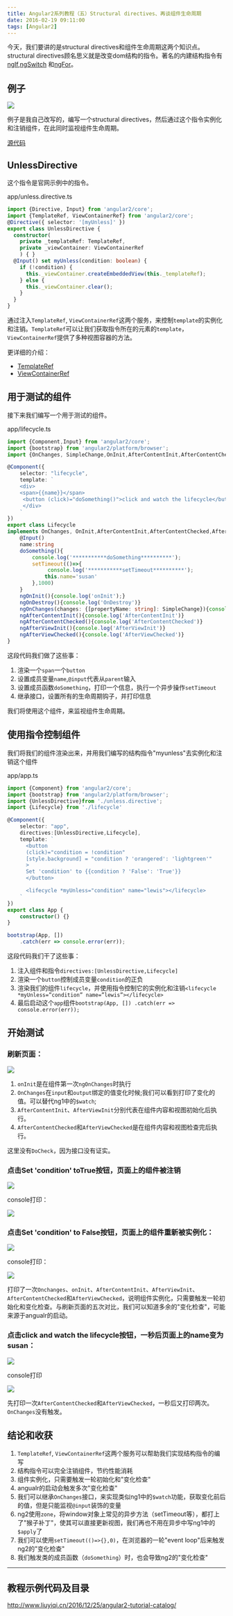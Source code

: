 ```yaml
---
title: Angular2系列教程（五）Structural directives、再谈组件生命周期
date: 2016-02-19 09:11:00
tags: [Angular2]
---
```


今天，我们要讲的是structural directives和组件生命周期这两个知识点。structural directives顾名思义就是改变dom结构的指令。著名的内建结构指令有[ngIf](https://angular.io/docs/ts/latest/guide/template-syntax.html#ngIf),[ngSwitch](https://angular.io/docs/ts/latest/guide/template-syntax.html#ngSwitch) 和[ngFor](https://angular.io/docs/ts/latest/guide/template-syntax.html#ngFor)。

<!--more-->

## 例子

![](https://ws2.sinaimg.cn/large/83900b4egw1f9xofl445fj20e30a4t9t.jpg)

例子是我自己改写的，编写一个structural directives，然后通过这个指令实例化和注销组件，在此同时监视组件生命周期。

[源代码](https://github.com/lewis617/angular2-tutorial/tree/gh-pages/lifecycle)

## UnlessDirective

这个指令是官网示例中的指令。

app/unless.directive.ts

```ts
import {Directive, Input} from 'angular2/core';
import {TemplateRef, ViewContainerRef} from 'angular2/core';
@Directive({ selector: '[myUnless]' })
export class UnlessDirective {
  constructor(
    private _templateRef: TemplateRef,
    private _viewContainer: ViewContainerRef
    ) { }
  @Input() set myUnless(condition: boolean) {
    if (!condition) {
      this._viewContainer.createEmbeddedView(this._templateRef);
    } else {
      this._viewContainer.clear();
    }
  }
}
```

通过注入`TemplateRef`, `ViewContainerRef`这两个服务，来控制`template`的实例化和注销。`TemplateRef`可以让我们获取指令所在的元素的`template`，`ViewContainerRef`提供了多种视图容器的方法。

更详细的介绍：

  * [TemplateRef](https://angular.io/docs/ts/latest/api/core/TemplateRef-class.html)
  * [ViewContainerRef](https://angular.io/docs/ts/latest/api/core/ViewContainerRef-class.html)

## 用于测试的组件

接下来我们编写一个用于测试的组件。

app/lifecycle.ts

```ts
import {Component,Input} from 'angular2/core';
import {bootstrap} from 'angular2/platform/browser';
import {OnChanges, SimpleChange,OnInit,AfterContentInit,AfterContentChecked,AfterViewInit,AfterViewChecked,OnDestroy} from 'angular2/core';

@Component({
    selector: "lifecycle",
    template: `
    <div>
    <span>{{name}}</span>
     <button (click)="doSomething()">click and watch the lifecycle</button>
     </div>
    `
})
export class Lifecycle
implements OnChanges, OnInit,AfterContentInit,AfterContentChecked,AfterViewInit, AfterViewChecked, OnDestroy{
    @Input()
    name:string
    doSomething(){
        console.log('***********doSomething**********');
        setTimeout(()=>{
             console.log('***********setTimeout**********');
            this.name='susan'
        },1000)
    }
    ngOnInit(){console.log('onInit');}
    ngOnDestroy(){console.log('OnDestroy')}
    ngOnChanges(changes: {[propertyName: string]: SimpleChange}){console.log('ngOnChanges',changes)}
    ngAfterContentInit(){console.log('AfterContentInit')}
    ngAfterContentChecked(){console.log('AfterContentChecked')}
    ngAfterViewInit(){console.log('AfterViewInit')}
    ngAfterViewChecked(){console.log('AfterViewChecked')}
}
```

这段代码我们做了这些事：

  1. 渲染一个`span`一个`button`
  2. 设置成员变量`name`,`@input`代表从`parent`输入
  3. 设置成员函数`doSomething`，打印一个信息，执行一个异步操作`setTimeout`
  4. 继承接口，设置所有的生命周期钩子，并打印信息

我们将使用这个组件，来监视组件生命周期。

## 使用指令控制组件

我们将我们的组件渲染出来，并用我们编写的结构指令"myunless"去实例化和注销这个组件

app/app.ts

```ts
import {Component} from 'angular2/core';
import {bootstrap} from 'angular2/platform/browser';
import {UnlessDirective}from './unless.directive';
import {Lifecycle} from './lifecycle'

@Component({
    selector: "app",
    directives:[UnlessDirective,Lifecycle],
    template: `
      <button
      (click)="condition = !condition"
      [style.background] = "condition ? 'orangered': 'lightgreen'"
      >
      Set 'condition' to {{condition ? 'False': 'True'}}
      </button>

      <lifecycle *myUnless="condition" name="lewis"></lifecycle>
    `
})
export class App {
    constructor() {}
}

bootstrap(App, [])
    .catch(err => console.error(err));    
```

这段代码我们干了这些事：

  1. 注入组件和指令`directives:[UnlessDirective,Lifecycle]`
  2. 渲染一个`button`控制成员变量`condition`的正负
  3. 渲染我们的组件`lifecycle`，并使用指令控制它的实例化和注销`<lifecycle *myUnless=”condition” name=”lewis”></lifecycle>`
  4. 最后启动这个`app`组件`bootstrap(App, []) .catch(err => console.error(err));`

## 开始测试

### 刷新页面：

![](https://ws4.sinaimg.cn/large/83900b4egw1f9xofnidzrj206l0b9jsf.jpg)

  1. `onInit`是在组件第一次`ngOnChanges`时执行
  2. `OnChanges`在`input`和`output`绑定的值变化时候;我们可以看到打印了变化的值。可以替代ng1中的`$watch`;
  3. `AfterContentInit`、`AfterViewInit`分别代表在组件内容和视图初始化后执行。
  4. `AfterContentChecked`和`AfterViewChecked`是在组件内容和视图检查完后执行。

这里没有`DoCheck`，因为接口没有证实。  

### 点击Set 'condition' toTrue按钮，页面上的组件被注销

![](https://ws1.sinaimg.cn/large/83900b4egw1f9xoflcprrj207n036wed.jpg)

console打印：

![](https://ws3.sinaimg.cn/large/83900b4egw1f9xofkn1oij206f00jjr5.jpg)

### 点击Set 'condition' to False按钮，页面上的组件重新被实例化：

![](https://ws2.sinaimg.cn/large/83900b4egw1f9xofk3dwqj207q022t8q.jpg)

console打印：

![](https://ws2.sinaimg.cn/large/83900b4egw1f9xofkozklj206d03laa5.jpg)

打印了一次`Onchanges`、`onInit`、`AfterContentInit`、`AfterViewInit`、`AfterContentChecked`和`AfterViewChecked`，说明组件实例化，只需要触发一轮初始化和变化检查。与刷新页面的五次对比，我们可以知道多余的"变化检查"，可能来源于angualr的启动。

### 点击click and watch the lifecycle按钮，一秒后页面上的name变为susan：

![](https://ws1.sinaimg.cn/large/83900b4egw1f9xofkuv3uj207701p3yk.jpg)

console打印

![](https://ws2.sinaimg.cn/large/83900b4egw1f9xofmbzj1j206m04qjrm.jpg)

先打印一次`AfterContentChecked`和`AfterViewChecked`，一秒后又打印两次。`OnChanges`没有触发。

## 结论和收获

  1. `TemplateRef`, `ViewContainerRef`这两个服务可以帮助我们实现结构指令的编写
  2. 结构指令可以完全注销组件，节约性能消耗
  3. 组件实例化，只需要触发一轮初始化和"变化检查"
  4. angualr的启动会触发多次"变化检查"
  5. 我们可以继承`OnChanges`接口，来实现类似ng1中的`$watch`功能，获取变化前后的值，但是只能监视`@input`装饰的变量
  6. ng2使用`zone`，将window对象上常见的异步方法（setTimeout等），都打上了"猴子补丁"，使其可以直接更新视图，我们再也不用在异步中写ng1中的`$apply`了
  7. 我们可以使用`setTimeout(()=>{},0)`，在浏览器的一轮"event loop"后来触发ng2的"变化检查"
  8. 我们触发类的成员函数（`doSomething`）时，也会导致ng2的"变化检查"

* * *

## 教程示例代码及目录

<http://www.liuyiqi.cn/2016/12/25/angular2-tutorial-catalog/>

